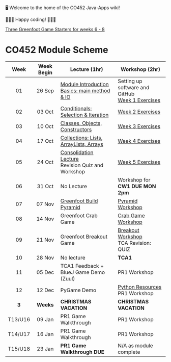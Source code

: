 🖥️ Welcome to the home of the CO452 Java-Apps wiki!

👨🏻‍💻 Happy coding! 👩🏽‍💻

[Three Greenfoot Game Starters for weeks 6 - 8](https://github.com/BNU-CO452/Greenfoot-Apps)

# CO452 Module Scheme
| Week | Week Begin | Lecture (1hr) | Workshop (2hr) |
| :---: | :---: | ---- | ---- |
| 01 | 26 Sep | [Module Introduction](https://github.com/BNU-CO452/Java-Apps/blob/main/docs/CO452%20Lecture%200%20-%20Introduction%20to%20the%20Module.pdf)<br/>[Basics: main method & IO](https://github.com/BNU-CO452/Java-Apps/blob/main/docs/CO452%20Lecture%201%20-%20Basics%2C%20Main%2C%20IO.pdf) | Setting up software and GitHub<br/> [Week 1 Exercises](https://github.com/BNU-CO452/Java-Apps/wiki/W1-VSC-Basics-Exercises) |  
| 02 | 03 Oct | [Conditionals: Selection & Iteration](https://github.com/BNU-CO452/Java-Apps/blob/main/docs/CO452%20Lecture%202%20-%20Selection%20and%20Iteration.pdf) | [Week 2 Exercises](https://github.com/BNU-CO452/Java-Apps/wiki/W2-VSC-Conditionals-Exercises) |
| 03 | 10 Oct | [Classes, Objects, Constructors](https://github.com/BNU-CO452/Java-Apps/blob/main/docs/CO452%20Lecture%203%20-%20Classes%20and%20Objects.pdf) | [Week 3 Exercises](https://github.com/BNU-CO452/Java-Apps/wiki/W3-VSC-Classes-and-Objects-Exercises) |
| 04 | 17 Oct | [Collections: Lists, ArrayLists, Arrays](https://github.com/BNU-CO452/Java-Apps/blob/main/docs/CO452%20Lecture%204%20-%20Collections%2C%20ArrayList%20and%20Generics.pdf) | [Week 4 Exercises](https://github.com/BNU-CO452/Java-Apps/wiki/W4-VSC-Collection-Exercises) |
| 05 | 24 Oct | [Consolidation Lecture](https://github.com/BNU-CO452/Java-Apps/blob/main/docs/CO452%20Lecture%205%20-%20Revision_Consolidation%20Lecture.pdf)<br/>Revision Quiz and Workshop | [Week 5 Exercises](https://github.com/BNU-CO452/Java-Apps/wiki/W5-VSC-Consolidation-Exercises) | 
| 06 | 31 Oct | No Lecture | Workshop for **CW1 DUE MON 2pm** |  
| 07 | 07 Nov | [Greenfoot Build Pyramid]() | [Pyramid Workshop](https://github.com/BNU-CO452/Java-Apps/wiki/MarioPyramid) |
| 08 | 14 Nov | Greenfoot  Crab Game | [Crab Game Workshop](https://github.com/BNU-CO452/Java-Apps/wiki/Crab-Game) | 
| 09 | 21 Nov | Greenfoot Breakout Game | [Breakout Workshop](https://github.com/BNU-CO452/Java-Apps/wiki/Breakout) <br/>TCA Revision: QUIZ  |  
| 10 | 28 Nov | No lecture | **TCA1** | 
| 11 | 05 Dec | TCA1 Feedback + BlueJ Game Demo (Zuul) | PR1 Workshop |  
| 12 | 12 Dec | PyGame Demo | [Python Resources](https://github.com/BNU-CO452/Java-Apps/wiki/PyGames)<br/>PR1 Workshop | 
| **3** | **Weeks** | **CHRISTMAS VACATION** | **CHRISTMAS VACATION** | 
| T13/U16 | 09 Jan | PR1 Game Walkthrough | PR1 Workshop |  
| T14/U17 | 16 Jan | PR1 Game Walkthrough  | PR1 Workshop |
| T15/U18 | 23 Jan | **PR1 Game Walkthrough DUE** | N/A as module complete | 